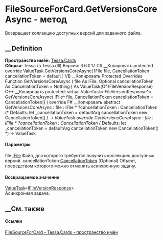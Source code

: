 # FileSourceForCard.GetVersionsCoreAsync - метод
Возвращает коллекцию доступных версий для заданного файла.
##  __Definition
 **Пространство имён:** [Tessa.Cards](N_Tessa_Cards.htm)  
 **Сборка:** Tessa (в Tessa.dll) Версия: 3.6.0.17
C# __Копировать
     protected override ValueTask<IFileVersionResponse> GetVersionsCoreAsync(
    	IFile file,
    	CancellationToken cancellationToken = default
    )
VB __Копировать
     Protected Overrides Function GetVersionsCoreAsync ( 
    	file As IFile,
    	Optional cancellationToken As CancellationToken = Nothing
    ) As ValueTask(Of IFileVersionResponse)
C++ __Копировать
     protected:
    virtual ValueTask<IFileVersionResponse^> GetVersionsCoreAsync(
    	IFile^ file, 
    	CancellationToken cancellationToken = CancellationToken()
    ) override
F# __Копировать
     abstract GetVersionsCoreAsync : 
            file : IFile * 
            ?cancellationToken : CancellationToken 
    (* Defaults:
            let _cancellationToken = defaultArg cancellationToken new CancellationToken()
    *)
    -> ValueTask<IFileVersionResponse> 
    override GetVersionsCoreAsync : 
            file : IFile * 
            ?cancellationToken : CancellationToken 
    (* Defaults:
            let _cancellationToken = defaultArg cancellationToken new CancellationToken()
    *)
    -> ValueTask<IFileVersionResponse> 
#### Параметры
file [IFile](T_Tessa_Files_IFile.htm)
    Файл, для которого требуется получить коллекцию доступных версий.
cancellationToken
[CancellationToken](https://learn.microsoft.com/dotnet/api/system.threading.cancellationtoken)
(Optional)
    Объект, посредством которого можно отменить асинхронную задачу.
#### Возвращаемое значение
[ValueTask](https://learn.microsoft.com/dotnet/api/system.threading.tasks.valuetask-1)<[IFileVersionResponse](T_Tessa_Files_IFileVersionResponse.htm)>  
Асинхронная задача.
##  __См. также
#### Ссылки
[FileSourceForCard - ](T_Tessa_Cards_FileSourceForCard.htm)
[Tessa.Cards - пространство имён](N_Tessa_Cards.htm)
